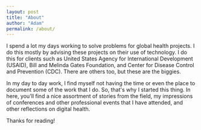 ```yaml
---
layout: post
title: "About"
author: "Adam"
permalink: /about/
---
```


I spend a lot my days working to solve problems for global health projects. I do this mostly by advising these projects on their use of technology.  I do this for clients such as United States Agency for International Development (USAID), Bill and Melinda Gates Foundation, and Center for Disease Control and Prevention (CDC). There are others too, but these are the biggies.

In my day to day work, I find myself not having the time or even the place to document some of the work that I do. So, that's why I started this thing. In here, you'll find a nice assortment of stories from the field, my impressions of conferences and other professional events that I have attended, and other reflections on digital health. 


Thanks for reading!
